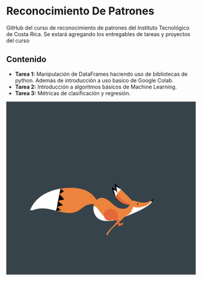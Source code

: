 # Reconocimiento De Patrones

GitHub del curso de reconocimiento de patrones del Instituto Tecnológico de Costa Rica. Se estará agregando los entregables de tareas y proyectos del curso

## Contenido

* **Tarea 1:** Manipulación de DataFrames haciendo uso de bibliotecas de python. Además de introducción a uso basico de Google Colab.
* **Tarea 2:** Introducción a algoritmos básicos de Machine Learning.
* **Tarea 3:** Métricas de clasificación y regresión.

<p align="center">
  <img width="840" height="460" src="https://github.com/slopezRedfox/Reconocimiento_De_Patrones/blob/master/ReadMe_Images/logo.gif">
</p>
